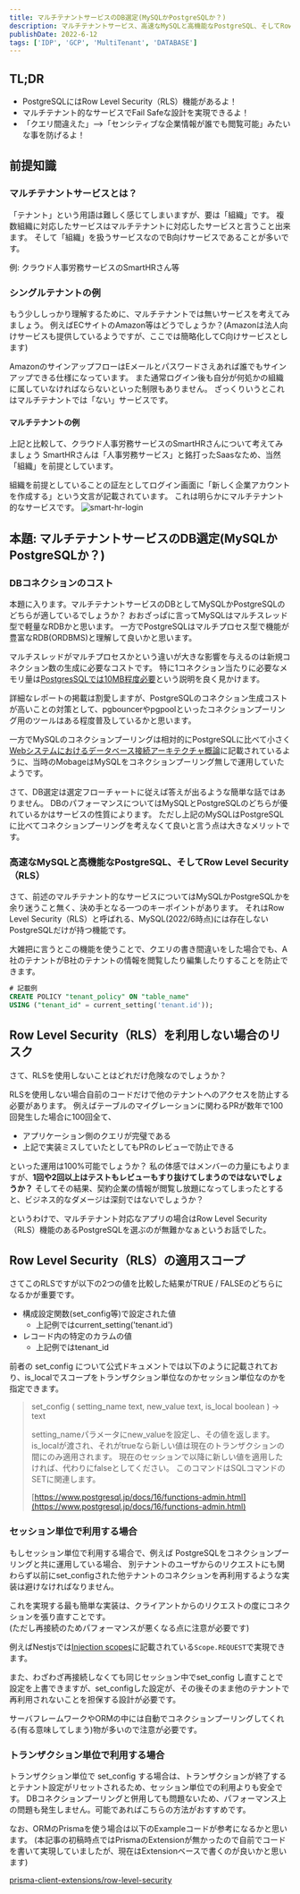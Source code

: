 ```yaml
---
title: マルチテナントサービスのDB選定(MySQLかPostgreSQLか？)
description: マルチテナントサービス、高速なMySQLと高機能なPostgreSQL、そしてRow Level Security（RLS）について
publishDate: 2022-6-12
tags: ['IDP', 'GCP', 'MultiTenant', 'DATABASE']
---
```


## TL;DR

- PostgreSQLにはRow Level Security（RLS）機能があるよ！
- マルチテナント的なサービスでFail Safeな設計を実現できるよ！
- 「クエリ間違えた」-->「センシティブな企業情報が誰でも閲覧可能」みたいな事を防げるよ！

## 前提知識

### マルチテナントサービスとは？

「テナント」という用語は難しく感じてしまいますが、要は「組織」です。
複数組織に対応したサービスはマルチテナントに対応したサービスと言うこと出来ます。
そして「組織」を扱うサービスなのでB向けサービスであることが多いです。

例: クラウド人事労務サービスのSmartHRさん等

### シングルテナントの例

もう少ししっかり理解するために、マルチテナントでは無いサービスを考えてみましょう。
例えばECサイトのAmazon等はどうでしょうか？(Amazonは法人向けサービスも提供しているようですが、ここでは簡略化してC向けサービスとします)

AmazonのサインアップフローはEメールとパスワードさえあれば誰でもサインアップできる仕様になっています。
また通常ログイン後も自分が何処かの組織に属していなければならないといった制限もありません。
ざっくりいうとこれはマルチテナントでは「ない」サービスです。

#### マルチテナントの例

上記と比較して、クラウド人事労務サービスのSmartHRさんについて考えてみましょう
SmartHRさんは「人事労務サービス」と銘打ったSaasなため、当然「組織」を前提としています。

組織を前提としていることの証左としてログイン画面に「新しく企業アカウントを作成する」という文言が記載されています。
これは明らかにマルチテナント的なサービスです。
![smart-hr-login](/posts/multi-tenant-db-mysql-or-postgresql/smart-hr-login-screen.png)

## 本題: マルチテナントサービスのDB選定(MySQLかPostgreSQLか？)

### DBコネクションのコスト

本題に入ります。マルチテナントサービスのDBとしてMySQLかPostgreSQLのどちらが適しているでしょうか？
おおざっぱに言ってMySQLはマルチスレッド型で軽量なRDBかと思います。
一方でPostgreSQLはマルチプロセス型で機能が豊富なRDB(ORDBMS)と理解して良いかと思います。

マルチスレッドがマルチプロセスかという違いが大きな影響を与えるのは新規コネクション数の生成に必要なコストです。
特に1コネクション当たりに必要なメモリ量は[PostgresSQLでは10MB程度必要](https://cloud.ibm.com/docs/databases-for-postgresql?topic=databases-for-postgresql-managing-connections&locale=ja#-)という説明を良く見かけます。

詳細なレポートの掲載は割愛しますが、PostgreSQLのコネクション生成コストが高いことの対策として、pgbouncerやpgpoolといったコネクションプーリング用のツールはある程度普及しているかと思います。

一方でMySQLのコネクションプーリングは相対的にPostgreSQLに比べて小さく[Webシステムにおけるデータベース接続アーキテクチャ概論](https://blog.yuuk.io/entry/architecture-of-database-connection#PostgreSQL%E3%81%A8MySQL)に記載されているように、当時のMobageはMySQLをコネクションプーリング無しで運用していたようです。

さて、DB選定は選定フローチャートに従えば答えが出るような簡単な話ではありません。
DBのパフォーマンスについてはMySQLとPostgreSQLのどちらが優れているかはサービスの性質によります。
ただし上記のMySQLはPostgreSQLに比べてコネクションプーリングを考えなくて良いと言う点は大きなメリットです。

### 高速なMySQLと高機能なPostgreSQL、そしてRow Level Security（RLS）

さて、前述のマルチテナント的なサービスについてはMySQLかPostgreSQLかを余り迷うこと無く、決め手となる一つのキーポイントがあります。
それはRow Level Security（RLS）と呼ばれる、MySQL(2022/6時点)には存在しないPostgreSQLだけが持つ機能です。

大雑把に言うとこの機能を使うことで、クエリの書き間違いをした場合でも、A社のテナントがB社のテナントの情報を閲覧したり編集したりすることを防止できます。

```sql
# 記載例
CREATE POLICY "tenant_policy" ON "table_name"
USING ("tenant_id" = current_setting('tenant.id'));
```

## Row Level Security（RLS）を利用しない場合のリスク

さて、RLSを使用しないことはどれだけ危険なのでしょうか？

RLSを使用しない場合自前のコードだけで他のテナントへのアクセスを防止する必要があります。
例えばテーブルのマイグレーションに関わるPRが数年で100回発生した場合に100回全て、

- アプリケーション側のクエリが完璧である
- 上記で実装ミスしていたとしてもPRのレビューで防止できる

といった運用は100%可能でしょうか？
私の体感ではメンバーの力量にもよりますが、**1回や2回以上はテストもレビューもすり抜けてしまうのではないでしょうか？**
そしてその結果、契約企業の情報が閲覧し放題になってしまったとすると、ビジネス的なダメージは深刻ではないでしょうか？

というわけで、マルチテナント対応なアプリの場合はRow Level Security（RLS）機能のあるPostgreSQLを選ぶのが無難かなぁというお話でした。

## Row Level Security（RLS）の適用スコープ

さてこのRLSですが以下の2つの値を比較した結果がTRUE / FALSEのどちらになるかが重要です。

- 構成設定関数(set_config等)で設定された値
  - 上記例ではcurrent_setting('tenant.id')
- レコード内の特定のカラムの値
  - 上記例ではtenant_id

前者の set_config について公式ドキュメントでは以下のように記載されており、is_localでスコープをトランザクション単位なのかセッション単位なのかを指定できます。

> set_config ( setting_name text, new_value text, is_local boolean ) → text
>
> setting_nameパラメータにnew_valueを設定し、その値を返します。 is_localが渡され、それがtrueなら新しい値は現在のトランザクションの間にのみ適用されます。 現在のセッションで以降に新しい値を適用したければ、代わりにfalseとしてください。 このコマンドはSQLコマンドのSETに関連します。
>
> [https://www.postgresql.jp/docs/16/functions-admin.html](https://www.postgresql.jp/docs/16/functions-admin.html)

### セッション単位で利用する場合

もしセッション単位で利用する場合で、例えば PostgreSQLをコネクションプーリングと共に運用している場合、
別テナントのユーザからのリクエストにも関わらず以前にset_configされた他テナントのコネクションを再利用するような実装は避けなければなりません。

これを実現する最も簡単な実装は、クライアントからのリクエストの度にコネクションを張り直すことです。  
(ただし再接続のためパフォーマンスが悪くなる点に注意が必要です)

例えばNestjsでは[Injection scopes](https://docs.nestjs.com/fundamentals/injection-scopes)に記載されている`Scope.REQUEST`で実現できます。

また、わざわざ再接続しなくても同じセッション中でset_config し直すことで設定を上書できますが、set_configした設定が、その後そのまま他のテナントで再利用されないことを担保する設計が必要です。

サーバフレームワークやORMの中には自動でコネクションプーリングしてくれる(有る意味してしまう)物が多いので注意が必要です。

### トランザクション単位で利用する場合

トランザクション単位で set_config する場合は、トランザクションが終了するとテナント設定がリセットされるため、セッション単位での利用よりも安全です。
DBコネクションプーリングと併用しても問題ないため、パフォーマンス上の問題も発生しません。可能であればこちらの方法がおすすめです。

なお、ORMのPrismaを使う場合は以下のExampleコードが参考になるかと思います。
(本記事の初稿時点ではPrismaのExtensionが無かったので自前でコードを書いて実現していましたが、現在はExtensionベースで書くのが良いかと思います)

[prisma-client-extensions/row-level-security](https://github.com/prisma/prisma-client-extensions/blob/03a45bdf777fe31591fb1c33568d22731af334dd/row-level-security/script.ts)
